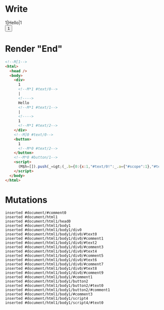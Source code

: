 # Write
  <!M[1><div>1<!M*1 #text/0>|<!>Hello<!M*1 #text/1>|<!>1<!M*1 #text/2></div><!M]0 #text/0><button>1<!M*0 #text/2></button><!M*0 #button/1><script>(M$h=[]).push(_=>(_.b={0:{x:1,"#text/0!":_.a={"#scope":1},"#text/0(":{},"#scope":0},1:_.a}),[0,"packages/translator-tags/src/__tests__/fixtures/define-tag-render-args/template.marko_0_x",])</script>


# Render "End"
```html
<!--M[1-->
<html>
  <head />
  <body>
    <div>
      1
      <!--M*1 #text/0-->
      |
      <!---->
      Hello
      <!--M*1 #text/1-->
      |
      <!---->
      1
      <!--M*1 #text/2-->
    </div>
    <!--M]0 #text/0-->
    <button>
      1
      <!--M*0 #text/2-->
    </button>
    <!--M*0 #button/1-->
    <script>
      (M$h=[]).push(_=&gt;(_.b={0:{x:1,"#text/0!":_.a={"#scope":1},"#text/0(":{},"#scope":0},1:_.a}),[0,"packages/translator-tags/src/__tests__/fixtures/define-tag-render-args/template.marko_0_x",])
    </script>
  </body>
</html>
```

# Mutations
```
inserted #document/#comment0
inserted #document/html1
inserted #document/html1/head0
inserted #document/html1/body1
inserted #document/html1/body1/div0
inserted #document/html1/body1/div0/#text0
inserted #document/html1/body1/div0/#comment1
inserted #document/html1/body1/div0/#text2
inserted #document/html1/body1/div0/#comment3
inserted #document/html1/body1/div0/#text4
inserted #document/html1/body1/div0/#comment5
inserted #document/html1/body1/div0/#text6
inserted #document/html1/body1/div0/#comment7
inserted #document/html1/body1/div0/#text8
inserted #document/html1/body1/div0/#comment9
inserted #document/html1/body1/#comment1
inserted #document/html1/body1/button2
inserted #document/html1/body1/button2/#text0
inserted #document/html1/body1/button2/#comment1
inserted #document/html1/body1/#comment3
inserted #document/html1/body1/script4
inserted #document/html1/body1/script4/#text0
```